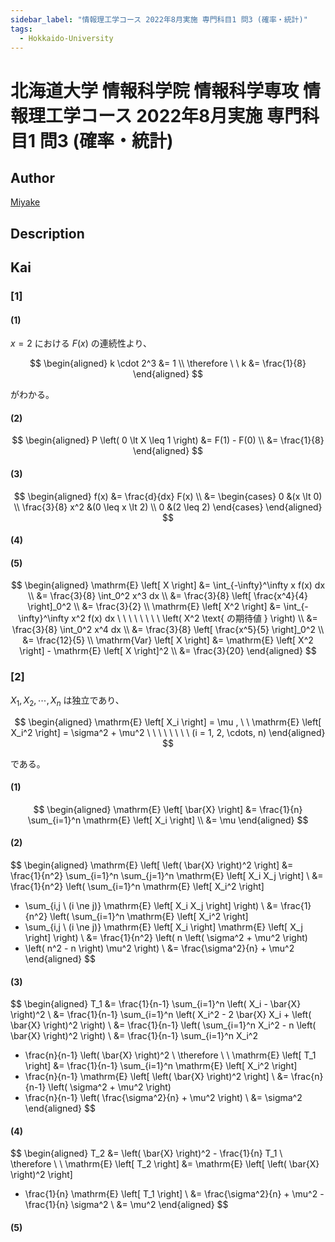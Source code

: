 ```yaml
---
sidebar_label: "情報理工学コース 2022年8月実施 専門科目1 問3 (確率・統計)"
tags:
  - Hokkaido-University
---
```

# 北海道大学 情報科学院 情報科学専攻 情報理工学コース 2022年8月実施 専門科目1 問3 (確率・統計)

## **Author**
[Miyake](https://miyake.github.io/exams/index.html)

## **Description**

## **Kai**
### \[1\]
#### (1)
$x=2$ における $F(x)$ の連続性より、

$$
\begin{aligned}
k \cdot 2^3 &= 1
\\
\therefore \ \ 
k &= \frac{1}{8}
\end{aligned}
$$

がわかる。

#### (2)

$$
  \begin{aligned}
  P \left( 0 \lt X \leq 1 \right)
  &= F(1) - F(0)
  \\
  &= \frac{1}{8}
  \end{aligned}
$$

#### (3)

$$
  \begin{aligned}
  f(x)
  &= \frac{d}{dx} F(x)
  \\
  &= \begin{cases} 0 &(x \lt 0) \\
  \frac{3}{8} x^2 &(0 \leq x \lt 2) \\
  0 &(2 \leq 2) \end{cases}
  \end{aligned}
$$

#### (4)

#### (5)

$$
  \begin{aligned}
  \mathrm{E} \left[ X \right]
  &= \int_{-\infty}^\infty x f(x) dx
  \\
  &= \frac{3}{8} \int_0^2 x^3 dx
  \\
  &= \frac{3}{8} \left[ \frac{x^4}{4} \right]_0^2
  \\
  &= \frac{3}{2}
  \\
  \mathrm{E} \left[ X^2 \right]
  &= \int_{-\infty}^\infty x^2 f(x) dx
  \ \ \ \ \ \ \ \ \left( X^2 \text{ の期待値 } \right)
  \\
  &= \frac{3}{8} \int_0^2 x^4 dx
  \\
  &= \frac{3}{8} \left[ \frac{x^5}{5} \right]_0^2
  \\
  &= \frac{12}{5}
  \\
  \mathrm{Var} \left[ X \right]
  &= \mathrm{E} \left[ X^2 \right] - \mathrm{E} \left[ X \right]^2
  \\
  &= \frac{3}{20}
  \end{aligned}
$$

### \[2\]
$X_1, X_2, \cdots, X_n$ は独立であり、

$$
  \begin{aligned}
  \mathrm{E} \left[ X_i \right] = \mu
  , \ \ 
  \mathrm{E} \left[ X_i^2 \right] = \sigma^2 + \mu^2
  \ \ \ \ \ \ \ \ (i = 1, 2, \cdots, n)
  \end{aligned}
$$

である。

#### (1)

$$
  \begin{aligned}
  \mathrm{E} \left[ \bar{X} \right]
  &= \frac{1}{n} \sum_{i=1}^n \mathrm{E} \left[ X_i \right]
  \\
  &= \mu
  \end{aligned}
$$

#### (2)

$$
  \begin{aligned}
  \mathrm{E} \left[ \left( \bar{X} \right)^2 \right]
  &= \frac{1}{n^2} \sum_{i=1}^n \sum_{j=1}^n \mathrm{E} \left[ X_i X_j \right]
  \\
  &= \frac{1}{n^2} \left( \sum_{i=1}^n \mathrm{E} \left[ X_i^2 \right]
  + \sum_{i,j \ (i \ne j)} \mathrm{E} \left[ X_i X_j \right] \right)
  \\
  &= \frac{1}{n^2} \left( \sum_{i=1}^n \mathrm{E} \left[ X_i^2 \right]
  + \sum_{i,j \ (i \ne j)} \mathrm{E} \left[ X_i \right]
  \mathrm{E} \left[ X_j \right] \right)
  \\
  &= \frac{1}{n^2} \left( n \left( \sigma^2 + \mu^2 \right)
  + \left( n^2 - n \right) \mu^2 \right)
  \\
  &= \frac{\sigma^2}{n} + \mu^2
  \end{aligned}
$$

#### (3)

$$
  \begin{aligned}
  T_1
  &= \frac{1}{n-1} \sum_{i=1}^n \left( X_i - \bar{X} \right)^2
  \\
  &= \frac{1}{n-1} \sum_{i=1}^n
  \left( X_i^2 - 2 \bar{X} X_i + \left( \bar{X} \right)^2 \right)
  \\
  &= \frac{1}{n-1}
  \left( \sum_{i=1}^n X_i^2 - n \left( \bar{X} \right)^2 \right)
  \\
  &= \frac{1}{n-1} \sum_{i=1}^n X_i^2
  - \frac{n}{n-1} \left( \bar{X} \right)^2
  \\
  \therefore \ \ 
  \mathrm{E} \left[ T_1 \right]
  &= \frac{1}{n-1} \sum_{i=1}^n \mathrm{E} \left[ X_i^2 \right]
  - \frac{n}{n-1} \mathrm{E} \left[ \left( \bar{X} \right)^2 \right]
  \\
  &= \frac{n}{n-1} \left( \sigma^2 + \mu^2 \right)
  - \frac{n}{n-1} \left( \frac{\sigma^2}{n} + \mu^2 \right)
  \\
  &= \sigma^2
  \end{aligned}
$$

#### (4)

$$
  \begin{aligned}
  T_2
  &= \left( \bar{X} \right)^2 - \frac{1}{n} T_1
  \\
  \therefore \ \ 
  \mathrm{E} \left[ T_2 \right]
  &= \mathrm{E} \left[ \left( \bar{X} \right)^2 \right]
  - \frac{1}{n} \mathrm{E} \left[ T_1 \right]
  \\
  &= \frac{\sigma^2}{n} + \mu^2 - \frac{1}{n} \sigma^2
  \\
  &= \mu^2
  \end{aligned}
$$

#### (5)

